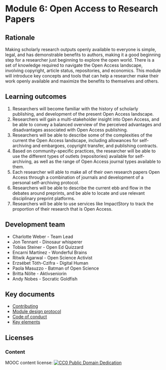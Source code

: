 # Module 6: Open Access to Research Papers

## Rationale <a name="Rationale"></a>

Making scholarly research outputs openly available to everyone is simple, legal, and has demonstrable benefits to authors, making it a good beginning step for a researcher just beginning to explore the open world. There is a set of knowledge required to navigate the Open Access landscape, involving copyright, article status, repositories, and economics. This module will introduce key concepts and tools that can help a researcher make their work openly available and maximize the benefits to themselves and others.


## Learning outcomes <a name="Learning outcomes"></a>

1. Researchers will become familiar with the history of scholarly publishing, and development of the present Open Access landscape.
1. Researchers will gain a multi-stakeholder insight into Open Access, and be able to convey a balanced overview of the perceived advantages and disadvantages associated with Open Access publishing.
1. Researchers will be able to describe some of the complexities of the current the Open Access landscape, including allowances for self-archiving and embargoes, copyright transfer, and publishing contracts.
1. Based on community-specific practices, the researcher will be able to use the different types of outlets (repositories) available for self-archiving, as well as the range of Open Access journal types available to them.
1. Each researcher will able to make all of their own research papers Open Access through a combination of journals and development of a personal self-archiving protocol.
1. Researchers will be able to describe the current ebb and flow in the debates around preprints, and be able to locate and use relevant disciplinary preprint platforms.
1. Researchers will be able to use services like ImpactStory to track the proportion of their research that is Open Access.

## Development team

* Charlotte Weber - Team Lead
* Jon Tennant - Dinosaur whisperer
* Tobias Steiner - Open Ed Quizzard
* Encarni Martínez - Wonderful Brains
* Ritwik Agarwal - Open Science Activist
* Erzsébet Tóth-Czifra - Digital Human
* Paola Masuzzo - Batman of Open Science
* Britta Nölte - Aktivseniorin
* Andy  Nobes - Socratic Goldfish

## Key documents <a name="Key documents"></a>

- [Contributing](CONTRIBUTING.md)
- [Module design protocol](https://github.com/OpenScienceMOOC/Module-6-Open-Access-to-Research-Papers/tree/master/production_toolkit/MODULE_DESIGN_PROTOCOL.md)
- [Code of conduct](CODE_OF_CONDUCT.md)
- [Key elements](key_elements.md)


## Licenses <a name="Licenses"></a>

### Content 
MOOC content license: [![CC0 Public Domain Dedication](https://img.shields.io/badge/License-CC0%201.0-lightgrey.svg)](https://creativecommons.org/publicdomain/zero/1.0/)
